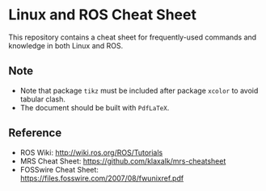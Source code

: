 # Linux and ROS Cheat Sheet

This repository contains a cheat sheet for frequently-used commands and knowledge in both Linux and ROS.

## Note

- Note that package `tikz` must be included after package `xcolor` to avoid tabular clash.
- The document should be built with `PdfLaTeX`.

## Reference

- ROS Wiki: http://wiki.ros.org/ROS/Tutorials
- MRS Cheat Sheet: https://github.com/klaxalk/mrs-cheatsheet
- FOSSwire Cheat Sheet: https://files.fosswire.com/2007/08/fwunixref.pdf